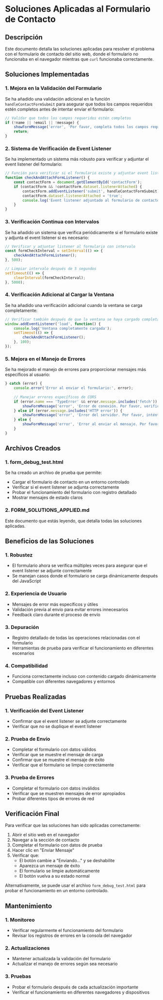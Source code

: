 # Soluciones Aplicadas al Formulario de Contacto

## Descripción

Este documento detalla las soluciones aplicadas para resolver el problema con el formulario de contacto del sitio web, donde el formulario no funcionaba en el navegador mientras que `curl` funcionaba correctamente.

## Soluciones Implementadas

### 1. Mejora en la Validación del Formulario

Se ha añadido una validación adicional en la función `handleContactFormSubmit` para asegurar que todos los campos requeridos estén completos antes de intentar enviar el formulario:

```javascript
// Validar que todos los campos requeridos estén completos
if (!name || !email || !message) {
    showFormMessage('error', 'Por favor, completa todos los campos requeridos.');
    return;
}
```

### 2. Sistema de Verificación de Event Listener

Se ha implementado un sistema más robusto para verificar y adjuntar el event listener del formulario:

```javascript
// Función para verificar si el formulario existe y adjuntar event listener si es necesario
function checkAndAttachFormListener() {
    const contactForm = document.getElementById('contactForm');
    if (contactForm && !contactForm.dataset.listenerAttached) {
        contactForm.addEventListener('submit', handleContactFormSubmit);
        contactForm.dataset.listenerAttached = 'true';
        console.log('Event listener adjuntado al formulario de contacto');
    }
}
```

### 3. Verificación Continua con Intervalos

Se ha añadido un sistema que verifica periódicamente si el formulario existe y adjunta el event listener si es necesario:

```javascript
// Verificar y adjuntar listener al formulario con intervalo
const formCheckInterval = setInterval(() => {
    checkAndAttachFormListener();
}, 500);

// Limpiar intervalo después de 5 segundos
setTimeout(() => {
    clearInterval(formCheckInterval);
}, 5000);
```

### 4. Verificación Adicional al Cargar la Ventana

Se ha añadido una verificación adicional cuando la ventana se carga completamente:

```javascript
// Verificar también después de que la ventana se haya cargado completamente
window.addEventListener('load', function() {
    console.log('Ventana completamente cargada');
    setTimeout(() => {
        checkAndAttachFormListener();
    }, 100);
});
```

### 5. Mejora en el Manejo de Errores

Se ha mejorado el manejo de errores para proporcionar mensajes más específicos al usuario:

```javascript
} catch (error) {
    console.error('Error al enviar el formulario:', error);
    
    // Manejar errores específicos de CORS
    if (error.name === 'TypeError' && error.message.includes('fetch')) {
        showFormMessage('error', 'Error de conexión. Por favor, verifica tu conexión a internet e inténtalo nuevamente.');
    } else if (error.message.includes('HTTP error')) {
        showFormMessage('error', 'Error del servidor. Por favor, inténtalo de nuevo más tarde.');
    } else {
        showFormMessage('error', 'Error al enviar el mensaje. Por favor, inténtalo de nuevo más tarde.');
    }
}
```

## Archivos Creados

### 1. form_debug_test.html

Se ha creado un archivo de prueba que permite:
- Cargar el formulario de contacto en un entorno controlado
- Verificar si el event listener se adjunta correctamente
- Probar el funcionamiento del formulario con registro detallado
- Mostrar mensajes de estado claros

### 2. FORM_SOLUTIONS_APPLIED.md

Este documento que estás leyendo, que detalla todas las soluciones aplicadas.

## Beneficios de las Soluciones

### 1. Robustez
- El formulario ahora se verifica múltiples veces para asegurar que el event listener se adjunte correctamente
- Se manejan casos donde el formulario se carga dinámicamente después del JavaScript

### 2. Experiencia de Usuario
- Mensajes de error más específicos y útiles
- Validación previa al envío para evitar errores innecesarios
- Feedback claro durante el proceso de envío

### 3. Depuración
- Registro detallado de todas las operaciones relacionadas con el formulario
- Herramientas de prueba para verificar el funcionamiento en diferentes escenarios

### 4. Compatibilidad
- Funciona correctamente incluso con contenido cargado dinámicamente
- Compatible con diferentes navegadores y entornos

## Pruebas Realizadas

### 1. Verificación del Event Listener
- Confirmar que el event listener se adjunte correctamente
- Verificar que no se duplique el event listener

### 2. Prueba de Envío
- Completar el formulario con datos válidos
- Verificar que se muestre el mensaje de carga
- Confirmar que se muestre el mensaje de éxito
- Verificar que el formulario se limpie correctamente

### 3. Prueba de Errores
- Completar el formulario con datos inválidos
- Verificar que se muestren mensajes de error apropiados
- Probar diferentes tipos de errores de red

## Verificación Final

Para verificar que las soluciones han sido aplicadas correctamente:

1. Abrir el sitio web en el navegador
2. Navegar a la sección de contacto
3. Completar el formulario con datos de prueba
4. Hacer clic en "Enviar Mensaje"
5. Verificar que:
   - El botón cambie a "Enviando..." y se deshabilite
   - Aparezca un mensaje de éxito
   - El formulario se limpie automáticamente
   - El botón vuelva a su estado normal

Alternativamente, se puede usar el archivo `form_debug_test.html` para probar el funcionamiento en un entorno controlado.

## Mantenimiento

### 1. Monitoreo
- Verificar regularmente el funcionamiento del formulario
- Revisar los registros de errores en la consola del navegador

### 2. Actualizaciones
- Mantener actualizada la validación del formulario
- Actualizar el manejo de errores según sea necesario

### 3. Pruebas
- Probar el formulario después de cada actualización importante
- Verificar el funcionamiento en diferentes navegadores y dispositivos